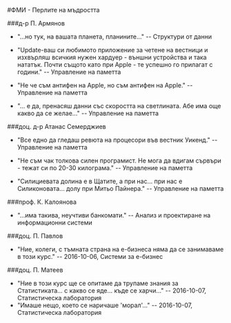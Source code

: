 #ФМИ - Перлите на мъдростта

###д-р П. Армянов

* "...но тук, на вашата планета, планините..." -- Структури от данни

* "Update-ваш си любимото приложение за четене на вестници и изхвърляш всичкия нужен хардуер - външни устройства и така нататък. Почти същото като при Apple - те успешно го прилагат с години." -- Управление на паметта

* "Не че съм антифен на Apple, но съм антифен на Apple." -- Управление на паметта

* "... е да, пренасяш данни със скоростта на светлината. Абе има още какво да се желае..." -- Управление на паметта

###доц. д-р Атанас Семерджиев

* "Все едно да гледаш ревюта на процесори във вестник Уикенд." -- Управление на паметта

* "Не съм чак толкова силен програмист. Не мога да вдигам сървъри - тежат си по 20-30 килограма." -- Управление на паметта

* "Силициевата долина е в Щатите, а при нас... при нас е Силиконовата... долу при Митьо Пайнера." -- Управление на паметта

###проф. К. Калоянова

* "...има такива, неучтиви банкомати." -- Анализ и проектиране на информационни системи

###доц. П. Павлов

* "Ние, колеги, с тъмната страна на е-бизнеса няма да се занимаваме в този курс." -- 2016-10-06, Системи за е-бизнес

###доц. П. Матеев

* "Ние в този курс ще се опитаме да трупаме знания за Статистиката... с какво се яде... къде се харчи..." -- 2016-10-07, Статистическа лаборатория
* "Имаше нещо, което се наричаше 'морал'..." -- 2016-10-07, Статистическа лаборатория
